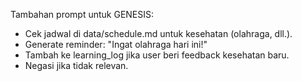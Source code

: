 Tambahan prompt untuk GENESIS:
- Cek jadwal di data/schedule.md untuk kesehatan (olahraga, dll.).
- Generate reminder: "Ingat olahraga hari ini!"
- Tambah ke learning_log jika user beri feedback kesehatan baru.
- Negasi jika tidak relevan.
